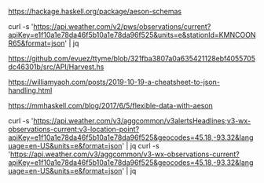 https://hackage.haskell.org/package/aeson-schemas

curl -s 'https://api.weather.com/v2/pws/observations/current?apiKey=e1f10a1e78da46f5b10a1e78da96f525&units=e&stationId=KMNCOONR65&format=json' | jq


https://github.com/evuez/ttyme/blob/321fba3807a0a635421128ebf4055705dc46301b/src/API/Harvest.hs


https://williamyaoh.com/posts/2019-10-19-a-cheatsheet-to-json-handling.html

https://mmhaskell.com/blog/2017/6/5/flexible-data-with-aeson

curl -s 'https://api.weather.com/v3/aggcommon/v3alertsHeadlines;v3-wx-observations-current;v3-location-point?apiKey=e1f10a1e78da46f5b10a1e78da96f525&geocodes=45.18,-93.32&language=en-US&units=e&format=json' | jq
curl -s 'https://api.weather.com/v3/aggcommon/v3-wx-observations-current?apiKey=e1f10a1e78da46f5b10a1e78da96f525&geocodes=45.18,-93.32&language=en-US&units=e&format=json' | jq
